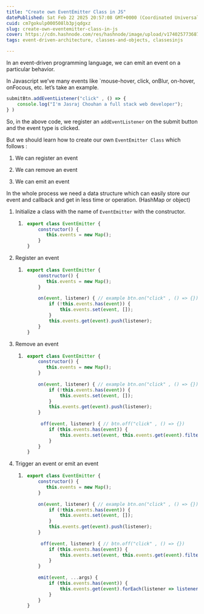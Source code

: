 ```yaml
---
title: "Create own EventEmitter Class in JS"
datePublished: Sat Feb 22 2025 20:57:08 GMT+0000 (Coordinated Universal Time)
cuid: cm7gokulp000508lb3pjqdgxz
slug: create-own-eventemitter-class-in-js
cover: https://cdn.hashnode.com/res/hashnode/image/upload/v1740257736870/bf2ec6c7-b312-42b9-81f4-52dd9445d4d6.png
tags: event-driven-architecture, classes-and-objects, classesinjs

---
```


In an event-driven programming language, we can emit an event on a particular behavior.

In Javascript we’ve many events like \`mouse-hover, click, onBlur, on-hover, onFocous, etc. let’s take an example.

```typescript
submitBtn.addEventListener("click" , () => {
    console.log("I'm Jasraj Chouhan a full stack web developer");
} )
```

So, in the above code, we register an `addEventListener` on the submit button and the event type is clicked.

But we should learn how to create our own `EventEmitter Class` which follows :

1. We can register an event
    
2. We can remove an event
    
3. We can emit an event
    

In the whole process we need a data structure which can easily store our event and callback and get in less time or operation. (HashMap or object)

1. Initialize a class with the name of `EventEmitter` with the constructor.
    
    1. ```javascript
        export class EventEmitter {
            constructor() {
               this.events = new Map();
            }
        }
        ```
        
2. Register an event
    
    1. ```javascript
        export class EventEmitter {
            constructor() {
               this.events = new Map();
            }
        
            on(event, listener) { // example btn.on("click" , () => {})
                if (!this.events.has(event)) {
                    this.events.set(event, []);
                }
                this.events.get(event).push(listener);
            }
        }
        ```
        
3. Remove an event
    
    1. ```javascript
        export class EventEmitter {
            constructor() {
               this.events = new Map();
            }
        
            on(event, listener) { // example btn.on("click" , () => {})
                if (!this.events.has(event)) {
                    this.events.set(event, []);
                }
                this.events.get(event).push(listener);
            }
            
             off(event, listener) { // btn.off("click" , () => {})
                if (this.events.has(event)) {
                    this.events.set(event, this.events.get(event).filter(cb => cb !== listener));
                }
            }
        }
        ```
        
4. Trigger an event or emit an event
    
    1. ```javascript
        export class EventEmitter {
            constructor() {
               this.events = new Map();
            }
        
            on(event, listener) { // example btn.on("click" , () => {})
                if (!this.events.has(event)) {
                    this.events.set(event, []);
                }
                this.events.get(event).push(listener);
            }
            
             off(event, listener) { // btn.off("click" , () => {})
                if (this.events.has(event)) {
                    this.events.set(event, this.events.get(event).filter(cb => cb !== listener));
                }
            }
        
            emit(event, ...args) {
                if (this.events.has(event)) {
                    this.events.get(event).forEach(listener => listener(...args));
                }
            }
        }
         
        ```